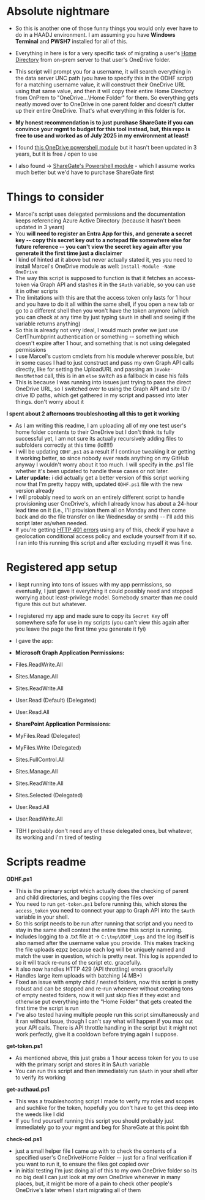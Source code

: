 # Absolute nightmare

* So this is another one of those funny things you would only ever have to do in a HAADJ environment. I am assuming you have **Windows Terminal** and **PWSH7** installed for all of this.
* Everything in here is for a very specific task of migrating a user's [Home Directory](https://learn.microsoft.com/en-us/windows/win32/adschema/a-homedirectory) from on-prem server to that user's OneDrive folder.
* This script will prompt you for a username, it will search everything in the data server UNC path (you have to specify this in the ODHF script) for a matching username value, it will construct their OneDrive URL using that same value, and then it will copy their entire Home Directory from OnPrem to "OneDrive...\Home Folder" for them. So everything gets neatly moved over to OneDrive in one parent folder and doesn't clutter up their entire OneDrive. That's what everything in this folder is for.

* **My honest recommendation is to just purchase ShareGate if you can convince your mgmt to budget for this tool instead, but, this repo is free to use and worked as of July 2025 in my environment at least!**

* I found [this OneDrive powershell module](https://github.com/MarcelMeurer/PowerShellGallery-OneDrive) but it hasn't been updated in 3 years, but it is free / open to use
* I also found -> [ShareGate's Powershell module](https://help.sharegate.com/en/articles/10236381-migrate-onedrive-for-business-to-onedrive-for-business-with-powershell) - which I assume works much better but we'd have to purchase ShareGate first

# Things to consider

* Marcel's script uses delegated permissions and the documentation keeps referencing Azure Active Directory (because it hasn't been updated in 3 years)
* You **will need to register an Entra App for this, and generate a secret key -- copy this secret key out to a notepad file somewhere else for future reference -- you can't view the secret key again after you generate it the first time just a disclaimer**
* I kind of hinted at it above but never actually stated it, yes you need to install Marcel's OneDrive module as well: `Install-Module -Name OneDrive`
* The way this script is supposed to function is that it fetches an access-token via Graph API and stashes it in the `$Auth` variable, so you can use it in other scripts
* The limitations with this are that the access token only lasts for 1 hour and you have to do it all within the same shell, if you open a new tab or go to a different shell then you won't have the token anymore (which you can check at any time by just typing `$Auth` in shell and seeing if the variable returns anything)
* So this is already not very ideal, I would much prefer we just use CertThumbprint authentication or something -- something which doesn't expire after 1 hour, and something that is not using delegated permissions
* I use Marcel's custom cmdlets from his module wherever possible, but in some cases I had to just construct and pass my own Graph API calls directly, like for setting the UploadURL and passing an `Invoke-RestMethod` call, this is in an `else` switch as a fallback in case his fails
* This is because I was running into issues just trying to pass the direct OneDrive URL, so I switched over to using the Graph API and site ID / drive ID paths, which get gathered in my script and passed into later things. don't worry about it

**I spent about 2 afternoons troubleshooting all this to get it working**

* As I am writing this readme, I am uploading all of my one test user's home folder contents to their OneDrive but I don't think its fully successful yet, I am not sure its actually recursively adding files to subfolders correctly at this time (lol!!!!)
* I will be updating `ODHF.ps1` as a result if I continue tweaking it or getting it working better, so since nobody ever reads anything on my GitHub anyway I wouldn't worry about it too much. I will specify in the .ps1 file whether it's been updated to handle these cases or not later.
* **Later update:** i did actually get a better version of this script working now that I'm pretty happy with, updated `ODHF.ps1` file with the new version already
* I will probably need to work on an entirely different script to handle provisioning user OneDrive's, which I already know has about a 24-hour lead time on it (i.e., I'll provision them all on Monday and then come back and do the file transfer on like Wednesday or smth) -- I'll add this script later as/when needed.
* If you're getting [HTTP 401 errors](https://learn.microsoft.com/en-us/troubleshoot/sharepoint/lists-and-libraries/401-error-when-using-graph-api-to-access-data) using any of this, check if you have a geolocation conditional access policy and exclude yourself from it if so. I ran into this running this script and after excluding myself it was fine.

# Registered app setup

* I kept running into tons of issues with my app permissions, so eventually, I just gave it everything it could possibly need and stopped worrying about least-privilege model. Somebody smarter than me could figure this out but whatever.
* I registered my app and made sure to copy its `Secret Key` off somewhere safe for use in my scripts (you can't view this again after you leave the page the first time you generate it fyi)
* I gave the app:

* **Microsoft Graph Application Permissions:**
* Files.ReadWrite.All
* Sites.Manage.All
* Sites.ReadWrite.All
* User.Read (Default) (Delegated)
* User.Read.All

* **SharePoint Application Permissions:**
* MyFiles.Read (Delegated)
* MyFiles.Write (Delegated)
* Sites.FullControl.All
* Sites.Manage.All
* Sites.ReadWrite.All
* Sites.Selected (Delegated)
* User.Read.All
* User.ReadWrite.All

* TBH I probably don't need any of these delegated ones, but whatever, its working and i'm tired of testing

# Scripts readme

**ODHF.ps1**
* This is the primary script which actually does the checking of parent and child directories, and begins copying the files over
* You need to run `get-token.ps1` before running this, which stores the `access_token` you need to connect your app to Graph API into the `$Auth` variable in your shell.
* So this script needs to be run after running that script and you need to stay in the same shell context the entire time this script is running.
* Includes logging to a .txt file at -> `C:\tmp\ODHF_Logs` and the log itself is also named after the username value you provide. This makes tracking the file uploads ezpz because each log will be uniquely named and match the user in question, which is pretty neat. This log is appended to so it will track re-runs of the script etc. gracefully.
* It also now handles HTTP 429 (API throttling) errors gracefully
* Handles large item uploads with batching (4 MB+)
* Fixed an issue with empty child / nested folders, now this script is pretty robust and can be stopped and re-run whenever without creating tons of empty nested folders, now it will just skip files if they exist and otherwise put everything into the "Home Folder" that gets created the first time the script is run
* I've also tested having multiple people run this script simultaneously and it ran without issue, though I can't say what will happen if you max out your API calls. There is API throttle handling in the script but it might not work perfectly, give it a cooldown before trying again I suppose.

**get-token.ps1**
* As mentioned above, this just grabs a 1 hour access token for you to use with the primary script and stores it in $Auth variable
* You can run this script and then immediately run `$Auth` in your shell after to verify its working

**get-authaud.ps1**
* This was a troubleshooting script I made to verify my roles and scopes and suchlike for the token, hopefully you don't have to get this deep into the weeds like I did
* If you find yourself running this script you should probably just immediately go to your mgmt and beg for ShareGate at this point tbh

**check-od.ps1**
* just a small helper file I came up with to check the contents of a specified user's OneDrive\Home Folder -- just for a final verification if you want to run it, to ensure the files got copied over
* in initial testing I'm just doing all of this to my own OneDrive folder so its no big deal I can just look at my own OneDrive whenever in many places, but, it might be more of a pain to check other people's OneDrive's later when I start migrating all of them
